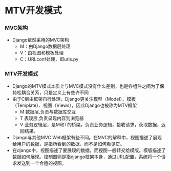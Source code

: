 # MTV开发模式
### MVC架构
* Django依然采用的MVC架构
  * M：由Django数据层处理
  * V：由视图和模板处理
  * C：URLconf处理，即urls.py

### MTV开发模式
* Django的MTV模式本质上与MVC模式没有什么差别，也是各组件之间为了保持松耦合关系，只是定义上有些许不同
* 由于C层由框架自行处理，Django更关注模型（Model）、模板（Template）、视图（Views），因此Django也被称为MTV框架
  * M 数据层,负责与数据库交互
  * T 表现层,负责呈现内容到浏览器
  * V 业务逻辑层，是M和T的桥梁。负责业务逻辑，接收请求，获取数据，返回结果。
* Django与其他MVC Web框架有些不同。在MVC的解释中，视图描述了展现给用户的数据，是指所看到的数据，而不是如何看见它。
* 在django中，视图描述了要展现的数据，而视图一般转交给模版。模版描述了数据如何展现。控制器则是指django框架本身，通过URL配置，系统将一个请求发送到一个合适的视图。